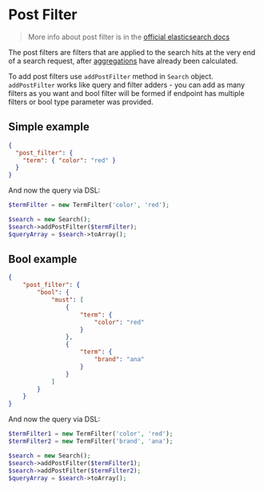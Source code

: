 # Post Filter

> More info about post filter is in the [official elasticsearch docs][1]

The post filters are filters that are applied to the search hits at the very end
of a search request, after [aggregations][2] have already been calculated.

To add post filters use `addPostFilter` method in `Search` object.
`addPostFilter` works like query and filter adders - you can add as many
filters as you want and bool filter will be formed if endpoint has multiple
filters or bool type parameter was provided.

## Simple example

```JSON
{
  "post_filter": { 
    "term": { "color": "red" }
  }
}
```

And now the query via DSL:

```php
$termFilter = new TermFilter('color', 'red');

$search = new Search();
$search->addPostFilter($termFilter);
$queryArray = $search->toArray();
```

## Bool example

```JSON
{
    "post_filter": {
        "bool": {
            "must": [
                {
                    "term": {
                        "color": "red"
                    }
                },
                {
                    "term": {
                        "brand": "ana"
                    }
                }
            ]
        }
    }
}
```

And now the query via DSL:

```php
$termFilter1 = new TermFilter('color', 'red');
$termFilter2 = new TermFilter('brand', 'ana');

$search = new Search();
$search->addPostFilter($termFilter1);
$search->addPostFilter($termFilter2);
$queryArray = $search->toArray();
```

[1]: https://www.elastic.co/guide/en/elasticsearch/reference/current/search-request-post-filter.html
[2]: ../Aggregation/index.md